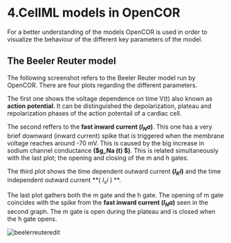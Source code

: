 # 4.CellML models in OpenCOR 
For a better understanding of the models OpenCOR is used in order to visualize the behaviour of the different key parameters of the model.

## The Beeler Reuter model 

The following screenshot refers to the Beeler Reuter model run by OpenCOR. There are four plots regarding the different parameters.

The first one shows the voltage dependence on time  V(t)  also known as **action potential**. It can be distinguished the depolarization, plateau and repolarization phases of the action potentail of a cardiac cell. 

The second reffers to the **fast inward current ($I_Na$)**. This one has a very brief downward (inward current) spike that is triggered when the membrane voltage reaches around -70 mV. This is caused by the big increase in sodium channel conductance **($g_Na (t) $)**. This is related simultaneously with the last plot; the opening and closing of the m and h gates. 

The third plot shows the time dependent outward current **($I_Ki$)** and the time independent outward current  **( $I_xi$ ) **. 

The last plot gathers both the m gate and the h gate. The opening of m gate coincides with the spike from the  **fast inward current ($I_Na$)** seen in the second graph. The m gate is open during the plateau and is closed when the h gate opens. 



![beelerreuteredit](https://user-images.githubusercontent.com/39902241/42156626-d6dc3b86-7deb-11e8-970a-ff4100560df3.jpg)



